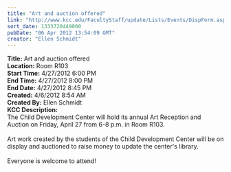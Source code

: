 ```yaml
---
title: "Art and auction offered"
link: "http://www.kcc.edu/FacultyStaff/update/Lists/Events/DispForm.aspx?ID=259"
sort_date: 1333720449000
pubDate: "06 Apr 2012 13:54:09 GMT"
creator: "Ellen Schmidt"
---
```


<div><b>Title:</b> Art and auction offered</div>
<div><b>Location:</b> Room R103</div>
<div><b>Start Time:</b> 4/27/2012 6:00 PM</div>
<div><b>End Time:</b> 4/27/2012 8:00 PM</div>
<div><b>End Date:</b> 4/27/2012 8:45 PM</div>
<div><b>Created:</b> 4/6/2012 8:54 AM</div>
<div><b>Created By:</b> Ellen Schmidt</div>
<div><b>KCC Description:</b> <div class=ExternalClass90F7D8CA6507443EBD3EA302BEBD4530><div>The Child Development Center will hold its annual Art Reception and Auction on Friday, April 27 from 6-8 p.m. in Room R103.  </div>
<div> </div>
<div>Art work created by the students of the Child Development Center will be on display and auctioned to raise money to update the center's library.  </div>
<div> </div>
<div>Everyone is welcome to attend!  <br></div>
<div>  </div></div></div>
